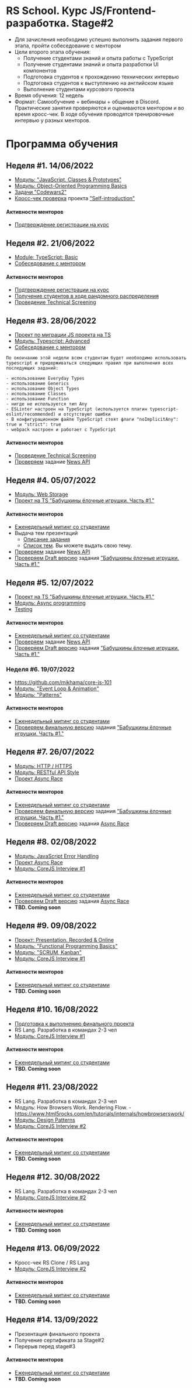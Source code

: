 # RS School. Курс JS/Frontend-разработка. Stage#2

- Для зачисления необходимо успешно выполнить задания первого этапа, пройти собеседование с ментором
- Цели второго этапа обучения:
  - Получение студентами знаний и опыта работы с TypeScript
  - Получение студентами знаний и опыта разработки UI компонентов
  - Подготовка студентов к прохождению технических интервью
  - Подтоговка студентов к выступлению на английском языке
  - Выполнение студентами курсового проекта
- Время обучения: 12 недель
- Формат: Cамообучение + вебинары + общение в Discord. Практические занятия проверяются и оцениваются ментором и во время кросс-чек. В ходе обучения проводятся тренировочные интервью у разных менторов.

# Программа обучения

## Неделя #1. 14/06/2022
- [Модуль: "JavaScript. Classes & Prototypes"](modules/classes-prototypes/)
- [Модуль: Object-Oriented Programming Basics](modules/oop-basics/)
- [Задачи "Codewars2"](../tasks/codewars/Codewars2-2021Q3.md) 
- [Кросс-чек проверка](https://docs.rs.school/#/cross-check-flow) проекта ["Self-introduction"](modules/self-introduction/)

#### Активности менторов
  - [Подтверждение регистрации на курс](https://docs.rs.school/#/mentoring-kick-off)

## Неделя #2. 21/06/2022
- [Module: TypeScript: Basic](modules/typescript-basic/)
- [Собеседование с ментором](modules/technical-screening/)

#### Активности менторов
  - [Подтверждение регистрации на курс](https://docs.rs.school/#/mentoring-kick-off)
  - [Получение студентов в ходе рандомного распределения](https://docs.rs.school/#/mentoring-kick-off?id=_2-%d0%9f%d0%be%d0%bb%d1%83%d1%87%d0%b5%d0%bd%d0%b8%d0%b5-%d1%81%d1%82%d1%83%d0%b4%d0%b5%d0%bd%d1%82%d0%be%d0%b2)
  - [Проведение Technical Screening](https://docs.rs.school/#/mentoring-first-interview)  

## Неделя #3. 28/06/2022
- [Проект по миграции JS проекта на TS](https://github.com/rolling-scopes-school/tasks/blob/master/tasks/migration-newip-to-ts.md)
- [Модуль: Typescript: Advanced](modules/typescript-advanced/)
- [Собеседование с ментором](modules/technical-screening/)

```
По окончанию этой недели всем студентам будет необходимо использовать typescript и придерживаться следующих правил при выполнения всех последующих заданий:

- использование Everyday Types 
- использование Generics
- использование Object Types
- использование Classes
- использование Function
- нигде не используется тип Any
- ESLinter настроен на TypeScript (используется плагин typescript-eslint/recommended) и отсутствуют ошибки
- В конфигурационном файле TypeScript стоят флаги "noImplicitAny": true и "strict": true
- webpack настроен и работает с TypeScript
```
#### Активности менторов
  - [Проведение Technical Screening](https://docs.rs.school/#/mentoring-first-interview)
  - [Проверяем](https://docs.rs.school/#/pull-request-review-process) задание [News API](https://github.com/rolling-scopes-school/tasks/blob/master/tasks/migration-newip-to-ts.md)

## Неделя #4. 05/07/2022
- [Модуль: Web Storage](modules/web-storage/)
- [Проект на TS "Бабушкины ёлочные игрушки. Часть #1."](https://github.com/rolling-scopes-school/tasks/blob/master/tasks/christmas-task/christmas-task.md)

#### Активности менторов
  - [Eженедельный митинг со студентами](https://docs.rs.school/#/mentoring?id=e%d0%b6%d0%b5%d0%bd%d0%b5%d0%b4%d0%b5%d0%bb%d1%8c%d0%bd%d1%8b%d0%b9-%d0%bc%d0%b8%d1%82%d0%b8%d0%bd%d0%b3-%d1%81%d0%be-%d1%81%d1%82%d1%83%d0%b4%d0%b5%d0%bd%d1%82%d0%b0%d0%bc%d0%b8)
  - Выдача тем презентаций
    - [Описание задания](https://github.com/rolling-scopes-school/tasks/blob/master/tasks/presentation.md)
    - [Список тем](https://github.com/rolling-scopes-school/tasks/blob/master/tasks/presentation-topics.md). Вы можете выдать свою тему. 
  - [Проверяем](https://docs.rs.school/#/pull-request-review-process) задание [News API](https://github.com/rolling-scopes-school/tasks/blob/master/tasks/migration-newip-to-ts.md)
  - [Проверяем Draft версию](https://docs.rs.school/#/pull-request-review-process) задания ["Бабушкины ёлочные игрушки. Часть #1."](https://github.com/rolling-scopes-school/tasks/blob/master/tasks/christmas-task/christmas-task.md)

## Неделя #5. 12/07/2022
- [Проект на TS "Бабушкины ёлочные игрушки. Часть #1."](https://github.com/rolling-scopes-school/tasks/blob/master/tasks/christmas-task/christmas-task.md)
- [Модуль: Async programming](modules/async/)
- [Testing](modules/testing/)

#### Активности менторов
  - [Eженедельный митинг со студентами](https://docs.rs.school/#/mentoring?id=e%d0%b6%d0%b5%d0%bd%d0%b5%d0%b4%d0%b5%d0%bb%d1%8c%d0%bd%d1%8b%d0%b9-%d0%bc%d0%b8%d1%82%d0%b8%d0%bd%d0%b3-%d1%81%d0%be-%d1%81%d1%82%d1%83%d0%b4%d0%b5%d0%bd%d1%82%d0%b0%d0%bc%d0%b8)
  - [Проверяем](https://docs.rs.school/#/pull-request-review-process) задание [News API](https://github.com/rolling-scopes-school/tasks/blob/master/tasks/migration-newip-to-ts.md)
  - [Проверяем Draft версию](https://docs.rs.school/#/pull-request-review-process) задания ["Бабушкины ёлочные игрушки. Часть #1."](https://github.com/rolling-scopes-school/tasks/blob/master/tasks/christmas-task/christmas-task.md)

### Неделя #6. 19/07/2022
- https://github.com/mikhama/core-js-101
- [Модуль: "Event Loop & Animation"](modules/eventloop-animation/)
- [Модуль: "Patterns"](modules/patterns/)

#### Активности менторов
  - [Eженедельный митинг со студентами](https://docs.rs.school/#/mentoring?id=e%d0%b6%d0%b5%d0%bd%d0%b5%d0%b4%d0%b5%d0%bb%d1%8c%d0%bd%d1%8b%d0%b9-%d0%bc%d0%b8%d1%82%d0%b8%d0%bd%d0%b3-%d1%81%d0%be-%d1%81%d1%82%d1%83%d0%b4%d0%b5%d0%bd%d1%82%d0%b0%d0%bc%d0%b8)
  - [Проверяем финальную версию](https://docs.rs.school/#/pull-request-review-process) задания ["Бабушкины ёлочные игрушки. Часть #1."](https://github.com/rolling-scopes-school/tasks/blob/master/tasks/christmas-task/christmas-task.md)


## Неделя #7. 26/07/2022
- [Модуль: HTTP / HTTPS](modules/http/)
- [Модуль: RESTful API Style](modules/restful-api/)
- [Проект Async Race](https://github.com/rolling-scopes-school/tasks/blob/master/tasks/async-race.md)

#### Активности менторов
  - [Eженедельный митинг со студентами](https://docs.rs.school/#/mentoring?id=e%d0%b6%d0%b5%d0%bd%d0%b5%d0%b4%d0%b5%d0%bb%d1%8c%d0%bd%d1%8b%d0%b9-%d0%bc%d0%b8%d1%82%d0%b8%d0%bd%d0%b3-%d1%81%d0%be-%d1%81%d1%82%d1%83%d0%b4%d0%b5%d0%bd%d1%82%d0%b0%d0%bc%d0%b8)
  - [Проверяем финальную версию](https://docs.rs.school/#/pull-request-review-process) задания ["Бабушкины ёлочные игрушки. Часть #1."](https://github.com/rolling-scopes-school/tasks/blob/master/tasks/christmas-task/christmas-task.md)
  - [Проверяем Draft версию](https://docs.rs.school/#/pull-request-review-process) задания [Async Race](https://github.com/rolling-scopes-school/tasks/blob/master/tasks/async-race.md)

## Неделя #8. 02/08/2022

- [Модуль: JavaScript Error Handling](modules/error-handling/)
- [Проект Async Race](https://github.com/rolling-scopes-school/tasks/blob/master/tasks/async-race.md)
- [Модуль: CoreJS Interview #1](https://github.com/rolling-scopes-school/tasks/blob/master/tasks/interview-basic-coreJS.md)

#### Активности менторов
  - [Eженедельный митинг со студентами](https://docs.rs.school/#/mentoring?id=e%d0%b6%d0%b5%d0%bd%d0%b5%d0%b4%d0%b5%d0%bb%d1%8c%d0%bd%d1%8b%d0%b9-%d0%bc%d0%b8%d1%82%d0%b8%d0%bd%d0%b3-%d1%81%d0%be-%d1%81%d1%82%d1%83%d0%b4%d0%b5%d0%bd%d1%82%d0%b0%d0%bc%d0%b8)
  - [Проверяем Draft версию](https://docs.rs.school/#/pull-request-review-process) задания [Async Race](https://github.com/rolling-scopes-school/tasks/blob/master/tasks/async-race.md)
  - **TBD. Coming soon**

## Неделя #9. 09/08/2022
- [Проект: Presentation. Recorded & Online](modules/presentation)
- [Модуль: "Functional Programming Basics"](modules/fp-basics/)
- [Модуль: "SCRUM, Kanban"](modules/scrum/)
- [Модуль: CoreJS Interview #1](https://github.com/rolling-scopes-school/tasks/blob/master/tasks/interview-basic-coreJS.md)

#### Активности менторов
  - [Eженедельный митинг со студентами](https://docs.rs.school/#/mentoring?id=e%d0%b6%d0%b5%d0%bd%d0%b5%d0%b4%d0%b5%d0%bb%d1%8c%d0%bd%d1%8b%d0%b9-%d0%bc%d0%b8%d1%82%d0%b8%d0%bd%d0%b3-%d1%81%d0%be-%d1%81%d1%82%d1%83%d0%b4%d0%b5%d0%bd%d1%82%d0%b0%d0%bc%d0%b8)
  - **TBD. Coming soon**

## Неделя #10. 16/08/2022
- [Подготовка к выполнению финального проекта](modules/final-task/)
- RS Lang. Разработка в командах 2-3 чел
- [Модуль: CoreJS Interview #1](https://github.com/rolling-scopes-school/tasks/blob/master/tasks/interview-basic-coreJS.md)

#### Активности менторов
  - [Eженедельный митинг со студентами](https://docs.rs.school/#/mentoring?id=e%d0%b6%d0%b5%d0%bd%d0%b5%d0%b4%d0%b5%d0%bb%d1%8c%d0%bd%d1%8b%d0%b9-%d0%bc%d0%b8%d1%82%d0%b8%d0%bd%d0%b3-%d1%81%d0%be-%d1%81%d1%82%d1%83%d0%b4%d0%b5%d0%bd%d1%82%d0%b0%d0%bc%d0%b8)
  - **TBD. Coming soon**

## Неделя #11. 23/08/2022

- RS Lang. Разработка в командах 2-3 чел
- Модуль: How Browsers Work. Rendering Flow. - https://www.html5rocks.com/en/tutorials/internals/howbrowserswork/
- [Модуль: Design Patterns](modules/design-patterns/)
- [Модуль: CoreJS Interview #2](https://github.com/rolling-scopes-school/tasks/blob/master/tasks/interview-corejs.md)

#### Активности менторов
  - [Eженедельный митинг со студентами](https://docs.rs.school/#/mentoring?id=e%d0%b6%d0%b5%d0%bd%d0%b5%d0%b4%d0%b5%d0%bb%d1%8c%d0%bd%d1%8b%d0%b9-%d0%bc%d0%b8%d1%82%d0%b8%d0%bd%d0%b3-%d1%81%d0%be-%d1%81%d1%82%d1%83%d0%b4%d0%b5%d0%bd%d1%82%d0%b0%d0%bc%d0%b8)
  - **TBD. Coming soon**

## Неделя #12. 30/08/2022

- RS Lang. Разработка в командах 2-3 чел
- [Модуль: CoreJS Interview #2](https://github.com/rolling-scopes-school/tasks/blob/master/tasks/interview-corejs.md)

#### Активности менторов
  - [Eженедельный митинг со студентами](https://docs.rs.school/#/mentoring?id=e%d0%b6%d0%b5%d0%bd%d0%b5%d0%b4%d0%b5%d0%bb%d1%8c%d0%bd%d1%8b%d0%b9-%d0%bc%d0%b8%d1%82%d0%b8%d0%bd%d0%b3-%d1%81%d0%be-%d1%81%d1%82%d1%83%d0%b4%d0%b5%d0%bd%d1%82%d0%b0%d0%bc%d0%b8)
  - **TBD. Coming soon**

## Неделя #13. 06/09/2022
- Кросс-чек RS Clone / RS Lang
- [Модуль: CoreJS Interview #2](https://github.com/rolling-scopes-school/tasks/blob/master/tasks/interview-corejs.md)

#### Активности менторов
  - [Eженедельный митинг со студентами](https://docs.rs.school/#/mentoring?id=e%d0%b6%d0%b5%d0%bd%d0%b5%d0%b4%d0%b5%d0%bb%d1%8c%d0%bd%d1%8b%d0%b9-%d0%bc%d0%b8%d1%82%d0%b8%d0%bd%d0%b3-%d1%81%d0%be-%d1%81%d1%82%d1%83%d0%b4%d0%b5%d0%bd%d1%82%d0%b0%d0%bc%d0%b8)
  - **TBD. Coming soon**

## Неделя #14. 13/09/2022
- Презентация финального проекта 
- Получение сертификата за Stage#2
- Перерыв перед stage#3

#### Активности менторов
  - [Eженедельный митинг со студентами](https://docs.rs.school/#/mentoring?id=e%d0%b6%d0%b5%d0%bd%d0%b5%d0%b4%d0%b5%d0%bb%d1%8c%d0%bd%d1%8b%d0%b9-%d0%bc%d0%b8%d1%82%d0%b8%d0%bd%d0%b3-%d1%81%d0%be-%d1%81%d1%82%d1%83%d0%b4%d0%b5%d0%bd%d1%82%d0%b0%d0%bc%d0%b8)
  - **TBD. Coming soon**

